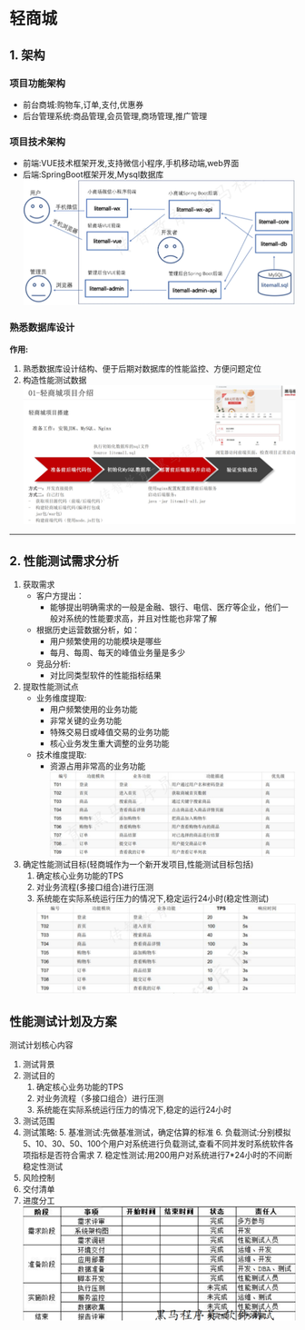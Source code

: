 # 轻商城 
## 1. 架构

### 项目功能架构
* 前台商城:购物车,订单,支付,优惠券
* 后台管理系统:商品管理,会员管理,商场管理,推广管理
### 项目技术架构
* 前端:VUE技术框架开发,支持微信小程序,手机移动端,web界面
* 后端:SpringBoot框架开发,Mysql数据库<br>
![img.png](img.png)<br>
### 熟悉数据库设计
**作用:**
1. 熟悉数据库设计结构、便于后期对数据库的性能监控、方便问题定位
2. 构造性能测试数据<br>
![img_1.png](img_1.png)<br>
*** 
## 2. 性能测试需求分析
1. 获取需求
   * 客户方提出：
     - 能够提出明确需求的一般是金融、银行、电信、医疗等企业，他们一般对系统的性能要求高，并且对性能也非常了解
   * 根据历史运营数据分析，如：
     - 用户频繁使用的功能模块是哪些
     - 每月、每周、每天的峰值业务量是多少
   * 竞品分析:
     - 对比同类型软件的性能指标结果
2. 提取性能测试点
    * 业务维度提取:
      * 用户频繁使用的业务功能
      - 非常关键的业务功能
      - 特殊交易日或峰值交易的业务功能
      - 核心业务发生重大调整的业务功能
    * 技术维度提取:
      * 资源占用非常高的业务功能
      <br>![img_2.png](img_2.png)<br>
3. 确定性能测试目标(轻商城作为一个新开发项目,性能测试目标包括)
   1. 确定核心业务功能的TPS
   2. 对业务流程(多接口组合)进行压测
   3. 系统能在实际系统运行压力的情况下,稳定运行24小时(稳定性测试)<br>
![img_3.png](img_3.png)<br>
## 性能测试计划及方案
测试计划核心内容
1. 测试背景
2. 测试目的
   1. 确定核心业务功能的TPS
   2. 对业务流程（多接口组合）进行压测
   3. 系统能在实际系统运行压力的情况下,稳定的运行24小时
3. 测试范围
4. 测试策略:
   5. 基准测试:先做基准测试，确定估算的标准
   6. 负载测试:分别模拟5、10、30、50、100个用户对系统进行负载测试,查看不同并发时系统软件各项指标是否符合需求
   7. 稳定性测试:用200用户对系统进行7*24小时的不间断稳定性测试
5. 风险控制
6. 交付清单
7. 进度分工<br>
![img_4.png](img_4.png)<br>
